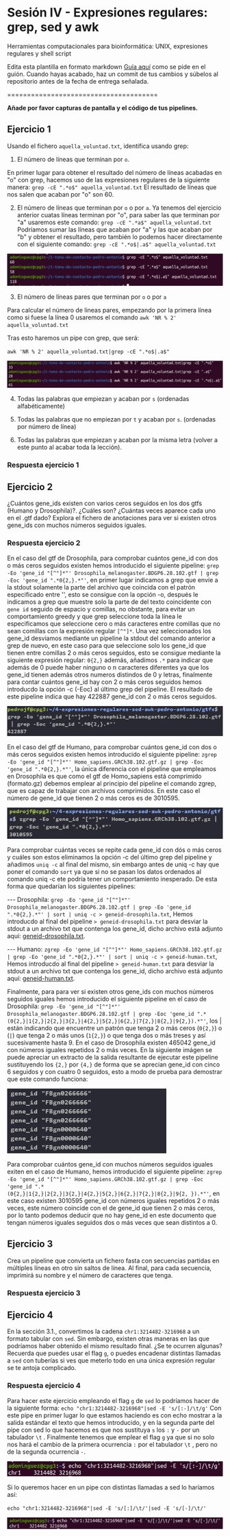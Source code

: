 # Sesión IV - Expresiones regulares: grep, sed y awk

Herramientas computacionales para bioinformática: UNIX, expresiones regulares y shell script

Edita esta plantilla en formato markdown [Guía aquí](https://guides.github.com/features/mastering-markdown/) como se pide en el guión. 
Cuando hayas acabado, haz un commit de tus cambios y súbelos al repositorio antes de la fecha de entrega señalada. 

======================================

**Añade por favor capturas de pantalla y el código de tus pipelines.**


## Ejercicio 1
Usando el fichero `aquella_voluntad.txt`, identifica usando grep:

1. El número de líneas que terminan por `o`. 

En primer lugar para obtener el resultado del número de líneas acabadas en "o" con grep, hacemos uso de las expresiones regulares de la siguiente manera: 
`grep -cE ".*o$" aquella_voluntad.txt`
El resultado de líneas que nos salen que acaban por "o" son 60. 

2. El número de líneas que terminan por `o` o por `a`. 
Ya tenemos del ejercicio anterior cuatas líneas terminan por "o", para saber las que terminan por "a" usaremos este comando: 
`grep -cE ".*a$" aquella_voluntad.txt`
Podríamos sumar las líneas que acaban por "a" y las que acaban por "b" y obtener el resultado, pero también lo podemos hacer directamente con el siguiente comando: 
`grep -cE ".*o$|.a$" aquella_voluntad.txt`

![grepcEoa](images/grepcEoa.PNG)

3. El número de líneas pares que terminan por `o` o por `a`

Para calcular el número de lineas pares, empezando por la primera línea como si fuese la línea 0 usaremos el comando `awk 'NR % 2' aquella_voluntad.txt`

Tras esto haremos un pipe con grep, que será:

`awk 'NR % 2' aquella_voluntad.txt|grep -cE ".*o$|.a$"`


![awkNRgrep](images/awkNRgrep.png)


4. Todas las palabras que empiezan y acaban por `s` (ordenadas alfabéticamente)


5. Todas las palabras que no empiezan por `t` y acaban por `s`. (ordenadas por número de línea)



6. Todas las palabras que empiezan y acaban por la misma letra (volver a este punto al acabar toda la lección). 

### Respuesta ejercicio 1


## Ejercicio 2
¿Cuántos gene_ids existen con varios ceros seguidos en los dos gtfs (Humano y Drosophila)?. ¿Cuáles son? ¿Cuántas veces aparece cada uno en el .gtf dado?
Explora el fichero de anotaciones para ver si existen otros gene_ids con muchos números seguidos iguales.

### Respuesta ejercicio 2

En el caso del gtf de Drosophila, para comprobar cuántos gene_id con dos o más ceros seguidos existen hemos introducido el siguiente pipeline: `grep -Eo 'gene_id "[^"]*"' Drosophila_melanogaster.BDGP6.28.102.gtf | grep -Eoc 'gene_id ".*0{2,}.*"'`, en primer lugar indicamos a grep que envíe a la stdout solamente la parte del archivo que coincida con el patrón especificado entre '', esto se consigue con la opción -o, después le indicamos a grep que muestre solo la parte de del texto coincidente con `gene id` seguido de espacio y comillas, no obstante, para evitar un comportamiento greedy y que grep seleccione toda la línea le especificamos que seleccione cero o más caracteres entre comillas que no sean comillas con la expresión regular `[^"]*`. Una vez seleccionados los gene_id desviamos mediante un pipeline la stdout del comando anterior a grep de nuevo, en este caso para que seleccione solo los gene_id que tienen  entre comillas 2 o más ceros seguidos, esto se consigue mediante la siguiente expresión regular: `0{2,}` además, añadimos `.*` para indicar que además de 0 puede haber ninguno o n caracteres diferentes ya que los gene_id tienen además otros numeros distindos de 0 y letras, finalmente para contar cuántos gene_id hay con 2 o más ceros seguidos hemos introducdo la opción -c (-Eoc) al último grep del pipeline. El resultado de este pipeline indica que hay 422887 gene_id con 2 o más ceros seguidos.

![geneid-drosophila](images/geneid-drosophila.PNG)

En el caso del gtf de Humano, para comprobar cuántos gene_id con dos o más ceros seguidos existen hemos introducido el siguiente pipeline: `zgrep -Eo 'gene_id "[^"]*"' Homo_sapiens.GRCh38.102.gtf.gz | grep -Eoc 'gene_id ".*0{2,}.*"'`, la única diferencia con el pipeline que empleamos en Drosophila es que como el gtf de Homo_sapiens está comprimido (formato.gz) debemos emplear al principio del pipeline el comando zgrep, que es capaz de trabajar con archivos comprimidos. En este caso el número de gene_id que tienen 2 o más ceros es de 3010595.
 
![geneid-humano](images/geneid-humano.PNG)

Para comprobar cuántas veces se repite cada gene_id con dós o más ceros y cuáles son estos eliminamos la opción -c del último grep del pipeline y añadimos `uniq -c` al final del mismo, sin embargo antes de uniq -c hay que poner el comando `sort` ya que si no se pasan los datos ordenados al comando uniq -c ete podría tener un comportamiento inesperado. De esta forma que quedarían los siguientes pipelines:

--- Drosophila: `grep -Eo 'gene_id "[^"]*"' Drosophila_melanogaster.BDGP6.28.102.gtf | grep -Eo 'gene_id ".*0{2,}.*"' | sort | uniq -c > geneid-drosophila.txt`, Hemos introducdo al final del pipeline `> geneid-drosophila.txt` para desviar la stdout a un archivo txt que contenga los gene_id, dicho archivo está adjunto aquí: [geneid-drosophila.txt](documents/geneid-drosophila.txt).

--- Humano: `zgrep -Eo 'gene_id "[^"]*"' Homo_sapiens.GRCh38.102.gtf.gz | grep -Eo 'gene_id ".*0{2,}.*"' | sort | uniq -c > geneid-human.txt`, Hemos introducdo al final del pipeline `> geneid-human.txt` para desviar la stdout a un archivo txt que contenga los gene_id, dicho archivo está adjunto aquí: [geneid-human.txt](documents/geneid-human.txt).

Finalmente, para para ver si existen otros gene_ids con muchos números seguidos iguales hemos introducido el siguiente pipeline en el caso de Drosophila: `grep -Eo 'gene_id "[^"]*"' Drosophila_melanogaster.BDGP6.28.102.gtf | grep -Eoc 'gene_id ".*(0{2,}|1{2,}|2{2,}|3{2,}|4{2,}|5{2,}|6{2,}|7{2,}|8{2,}|9{2,}).*"'`, los | están indicando que encuentre un patrón que tenga 2 o más ceros (`0{2,}`) o (`|`) que tenga 2 o más unos (`1{2,}`) o que tenga dos o más treses y así sucesivamente hasta 9. En el caso de Drosophila existen 465042 gene_id con números iguales repetidos 2 o más veces. En la siguiente imágen se puede apreciar un extracto de la salida resultante de ejecutar este pipeline sustituyendo los `{2,}` por `{4,}` de forma que se aprecian gene_id con cinco 6 seguidos y con cuatro 0 seguidos, esto a modo de prueba para demostrar que este comando funciona:

![number-repeat](images/number-repeat.PNG)

Para comprobar cuántos gene_id con muchos números seguidos iguales exiten en el caso de Humano, hemos introducido el siguiente pipeline: `zgrep -Eo 'gene_id "[^"]*"' Homo_sapiens.GRCh38.102.gtf.gz | grep -Eoc 'gene_id ".*(0{2,}|1{2,}|2{2,}|3{2,}|4{2,}|5{2,}|6{2,}|7{2,}|8{2,}|9{2,
}).*"'`, en este caso existen 3010595 gene_id con números iguales repetidos 2 o más veces, este número coincide con el de gene_id que tienen 2 o más ceros, por lo tanto podemos deducir que no hay gene_id en este documento que tengan números iguales seguidos dos o más veces que sean distintos a 0.

## Ejercicio 3

Crea un pipeline que convierta un fichero fasta con secuencias partidas en múltiples líneas en otro sin saltos de línea. 
Al final, para cada secuencia, imprimirá su nombre y el número de caracteres que tenga. 

### Respuesta ejercicio 3


## Ejercicio 4
En la sección 3.1., convertimos la cadena `chr1:3214482-3216968` a un formato tabular con `sed`. Sin embargo, existen otras maneras en las que podríamos haber obtenido el mismo resultado final. ¿Se te ocurren algunas? Recuerda que puedes usar el flag `g`, o puedes encadenar distintas llamadas a `sed` con tuberías si ves que meterlo todo en una única expresión regular se te antoja complicado. 

### Respuesta ejercicio 4
Para hacer este ejercicio empleando el flag `g` de `sed` lo podríamos hacer de la siguiente forma: 
`echo "chr1:3214482-3216968"|sed -E 's/[:-]/\t/g'`
Con este pipe en primer lugar lo que estamos haciendo es con echo mostrar a la salida estándar el texto que hemos introducido, y en la segunda parte del pipe con sed lo que hacemos es que nos sustituya `s` los `:` y `-` por un tabulador `\t` . Finalmente tenemos que emplear el flag `g` ya que si no solo nos hará el cambio de la primera ocurrencia `:` por el tabulador `\t` , pero no de la segunda ocurrencia `-`.

![echoSedEg](images/echoSedEg.png)

Si lo queremos hacer en un pipe con distintas llamadas a sed lo haríamos así:

`echo "chr1:3214482-3216968"|sed -E 's/[:]/\t/'|sed -E 's/[-]/\t/'`


![echoSedE](images/echoSedE.png)
